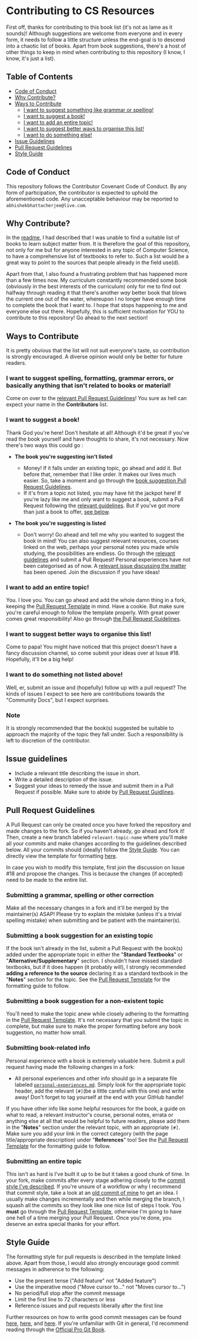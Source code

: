 # Contributing to CS Resources

First off, thanks for contributing to this book list (it's not as lame as it sounds)! Although suggestions are welcome from everyone and in every form, it needs to follow a little structure unless the end-goal is to descend into a chaotic list of books. Apart from book suggestions, there's a host of other things to keep in mind when contributing to this repository (I know, I know, it's just a list).

## Table of Contents

- [Code of Conduct](#code-of-conduct.md)
- [Why Contribute?](#why-contribute)
- [Ways to Contribute](#ways-to-contribute)
  - [I want to suggest something like grammar or spelling!](#i-want-to-suggest-spelling-formatting-grammar-errors-or-basically-anything-that-isnt-related-to-books-or-material)
  - [I want to suggest a book!](#i-want-to-suggest-a-book)
  - [I want to add an entire topic!](#i-want-to-add-an-entire-topic)
  - [I want to suggest better ways to organise this list!](#i-want-to-suggest-better-ways-to-organise-this-list)
  - [I want to do something else!](#i-want-to-do-something-not-listed-above)
- [Issue Guidelines](#issue-guidelines)
- [Pull Request Guidelines](#pull-request-guidelines)
- [Style Guide](#style-guide)

## Code of Conduct

This repository follows the Contributor Covenant Code of Conduct. By any form of participation, the contributor is expected to uphold the aforementioned code. Any unacceptable behaviour may be reported to `abhishekbhattacherjee@live.com`.

## Why Contribute?

In the [readme](readme.md/#cs-curriculum-textbooks-and-references), I had described that I was unable to find a suitable list of books to learn subject matter from. It is therefore the goal of this repository, not only for me but for anyone interested in any topic of Computer Science, to have a comprehensive list of textbooks to refer to. Such a list would be a great way to point to the sources that people already in the field use(d).

Apart from that, I also found a frustrating problem that has happened more than a few times now. My curriculum constantly recommended some book (obviously in the best interests of the curriculum) only for me to find out halfway through reading it that there's another _way_ better book that blows the current one out of the water, whereupon I no longer have enough time to complete the book that I want to. I hope that stops happening to me and everyone else out there. Hopefully, this is sufficient motivation for YOU to contribute to this repository! Go ahead to the next section!

## Ways to Contribute

It is pretty obvious that the list will not suit everyone's taste, so contribution is strongly encouraged. A diverse opinion would only be better for future readers.

### I want to suggest spelling, formatting, grammar errors, or basically anything that isn't related to books or material!

Come on over to the [relevant Pull Request Guidelines](#submitting-a-grammar-spelling-or-other-correction)! You sure as hell can expect your name in the **Contributors** list.  

### I want to suggest a book!

Thank God you're here! Don't hesitate at all! Although it'd be great if you've read the book yourself and have thoughts to share, it's not necessary. Now there's two ways this could go :

- **The book you're suggesting isn't listed**
  - Money! If it falls under an existing topic, go ahead and add it. But before that, remember that I like order. It makes our lives much easier. So, take a moment and go through the [book suggestion Pull Request Guidelines](#submitting-a-book-suggestion).
  - If it's from a topic not listed, you may have hit the jackpot here! If you're lazy like me and only want to suggest a book, submit a Pull Request following the [relevant guidelines](#submitting-a-book-suggestion-for-a-non-existent-topic). But if you've got more than just a book to offer, [see below](#i-want-to-add-an-entire-topic).


- **The book you're suggesting is listed**
  - Don't worry! Go ahead and tell me why you wanted to suggest the book in mind! You can also suggest relevant resources, courses linked on the web, perhaps your personal notes you made while studying, the possibilities are endless. Go through the [relevant guidelines](#submitting-book-related-info) and submit a Pull Request! Personal experiences have not been categorised as of now. A [relevant issue discussing the matter](https://github.com/AB1908/CS-Books/issues/19) has been opened. Join the discussion if you have ideas!

### I want to add an entire topic!

You. I love you. You can go ahead and add the whole damn thing in a fork, keeping the [Pull Request Template](PULL_REQUEST_TEMPLATE.md) in mind. Have a cookie. But make sure you're careful enough to follow the template properly. With great power comes great responsibility! Also go through [the Pull Request Guidelines](#submitting-an-entire-topic).

### I want to suggest better ways to organise this list!

Come to papa! You might have noticed that this project doesn't have a fancy discussion channel, so come submit your ideas over at Issue #18. Hopefully, it'll be a big help!

### I want to do something not listed above!

Well, er, submit an issue and (hopefully) follow up with a pull request? The kinds of issues I expect to see here are contributions towards the "Community Docs", but I expect surprises.

### Note

It is strongly recommended that the book(s) suggested be suitable to approach the majority of the topic they fall under. Such a responsibility is left to discretion of the contributor.

## Issue guidelines

- Include a relevant title describing the issue in short.
- Write a detailed description of the issue.
- Suggest your ideas to remedy the issue and submit them in a Pull Request if possible. Make sure to abide by [Pull Request Guidlines](CONTRIBUTING.md/#pull-request-guidelines).

## Pull Request Guidelines

A Pull Request can only be created once you have forked the repository and made changes to the fork. So if you haven't already, go ahead and fork it! Then, create a new branch labeled `relevant-topic-name` where you'll make all your commits and make changes according to the guidelines described below. All your commits should (ideally) follow the [Style Guide](#style-guide). You can directly view the template for formatting [here](PULL_REQUEST_TEMPLATE.md).

In case you wish to modify this template, first join the discussion on Issue #18 and propose the changes. This is because the changes (if accepted) need to be made to the entire list.

### Submitting a grammar, spelling or other correction

Make all the necessary changes in a fork and it'll be merged by the maintainer(s) ASAP! Please try to explain the mistake (unless it's a trivial spelling mistake) when submitting and be patient with the maintainer(s).

### Submitting a book suggestion for an existing topic

If the book isn't already in the list, submit a Pull Request with the book(s) added under the appropriate topic in either the "**Standard Textbooks**" or "**Alternative/Supplementary**" section. I shouldn't have missed standard textbooks, but if it does happen (it probably will), I strongly recommended **adding a reference to the source** declaring it as a standard textbook in the "**Notes**" section for the topic. See the [Pull Request Template](PULL_REQUEST_TEMPLATE.md) for the formatting guide to follow.

### Submitting a book suggestion for a non-existent topic

You'll need to make the topic anew while closely adhering to the formatting in the [Pull Request Template](PULL_REQUEST_TEMPLATE.md). It's not necessary that you submit the topic in complete, but make sure to make the proper formatting before any book suggestion, no matter how small.

### Submitting book-related info

Personal experience with a book is extremely valuable here. Submit a pull request having made the following changes in a fork:

- All personal experiences and other info should go in a separate file labeled [`personal-experiences.md`](personal-experiences.md). Simply look for the appropriate topic header, add the relevant `[#]`(be a little careful with this one) and write away! Don't forget to tag yourself at the end with your GitHub handle!

If you have other info like some helpful resources for the book, a guide on what to read, a relevant instructor's course, personal notes, errata or anything else at all that would be helpful to future readers, please add them in the "**Notes**" section under the relevant topic, with an appropriate `[#]`. Make sure you add your link in the correct category (with the page title/appropriate description) under "**References**" too! See the [Pull Request Template](PULL_REQUEST_TEMPLATE.md) for the formatting guide to follow.

### Submitting an entire topic

This isn't as hard is I've built it up to be but it takes a good chunk of time. In your fork, make commits after every stage adhering closely to the [commit style I've described](#style-guide). If you're unsure of a workflow or why I recommend that commit style, take a look at an [old commit of mine](https://github.com/AB1908/CS-Books/commit/83d0dd8ca9ab9a2fa15a4dc459b83e08947767b3) to get an idea. I usually make changes incrementally and then while merging the branch, I squash all the commits so they look like one nice list of steps I took. You **must** go through the [Pull Request Template](PULL_REQUEST_TEMPLATE.md), otherwise I'm going to have one hell of a time merging your Pull Request. Once you're done, you deserve an extra special thanks for your effort.

## Style Guide

The formatting style for pull requests is described in the template linked above. Apart from those, I would also strongly encourage good commit messages in adherence to the following:

- Use the present tense ("Add feature" not "Added feature")
- Use the imperative mood ("Move cursor to..." not "Moves cursor to...")
- No period/full stop after the commit message
- Limit the first line to 72 characters or less
- Reference issues and pull requests liberally after the first line

Further resources on how to write good commit messages can be found [here](https://chris.beams.io/posts/git-commit/), [here](https://gist.github.com/robertpainsi/b632364184e70900af4ab688decf6f53), and [here](https://hackernoon.com/what-makes-a-good-commit-message-995d23687ad). If you're unfamiliar with Git in general, I'd recommend reading through the [Official Pro Git Book](https://git-scm.com/book).
